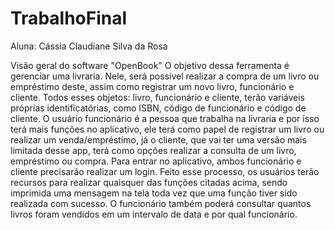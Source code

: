 # TrabalhoFinal
Aluna: Cássia Claudiane Silva da Rosa

Visão geral do software "OpenBook"
O objetivo dessa ferramenta é gerenciar uma livraria. Nele, será possível realizar a compra de um livro ou empréstimo deste, assim como registrar um novo livro, funcionário e cliente. Todos esses objetos: livro, funcionário e cliente, terão variáveis próprias identificatórias, como ISBN, código de funcionário e código de cliente.
O usuário funcionário é a pessoa que trabalha na livraria e por isso terá mais funções no aplicativo, ele terá como papel de registrar um livro ou realizar um venda/empréstimo, já o cliente, que vai ter uma versão mais limitada desse app, terá como opções realizar a consulta de um livro, empréstimo ou compra.
Para entrar no aplicativo, ambos funcionário e cliente precisarão realizar um login. Feito esse processo, os usuários terão recursos para realizar quaisquer das funções citadas acima, sendo imprimida uma mensagem na tela toda vez que uma função tiver sido realizada com sucesso. O funcionário também poderá consultar quantos livros foram vendidos em um intervalo de data e por qual funcionário.
